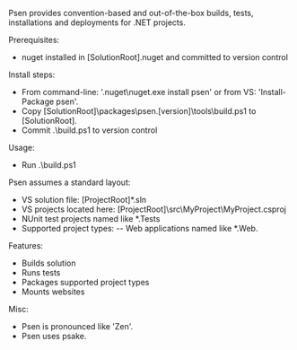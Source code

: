 Psen provides convention-based and out-of-the-box builds, tests, installations and deployments for .NET projects.

Prerequisites:
- nuget installed in [SolutionRoot]\.nuget and committed to version control

Install steps:
- From command-line: '.nuget\nuget.exe install psen' or from VS: 'Install-Package psen'.
- Copy [SolutionRoot]\packages\psen.[version]\tools\build.ps1 to [SolutionRoot].
- Commit .\build.ps1 to version control

Usage:
- Run .\build.ps1

Psen assumes a standard layout:
- VS solution file: [ProjectRoot]\*.sln
- VS projects located here: [ProjectRoot]\src\MyProject\MyProject.csproj
- NUnit test projects named like *.Tests
- Supported project types:
-- Web applications named like *.Web.

Features:
- Builds solution
- Runs tests
- Packages supported project types
- Mounts websites

Misc:
- Psen is pronounced like 'Zen'.
- Psen uses psake.